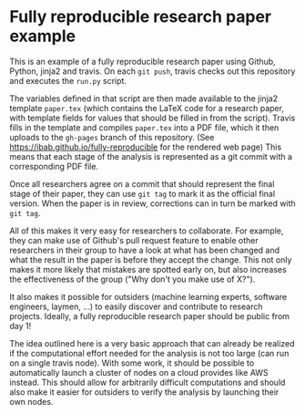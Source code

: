 
# Fully reproducible research paper example

This is an example of a fully reproducible research paper using Github, Python, jinja2 and travis.
On each `git push`, travis checks out this repository and executes the `run.py` script.

The variables defined in that script are then made available to the jinja2 template `paper.tex` (which contains the LaTeX code for a research paper, with template fields for values that should be filled in from the script).
Travis fills in the template and compiles `paper.tex` into a PDF file, which it then uploads to the `gh-pages` branch of this repository. (See https://ibab.github.io/fully-reproducible for the rendered web page)
This means that each stage of the analysis is represented as a git commit with a corresponding PDF file.

Once all researchers agree on a commit that should represent the final stage of their paper, they can use `git tag` to mark it as the official final version.
When the paper is in review, corrections can in turn be marked with `git tag`.

All of this makes it very easy for researchers to collaborate.
For example, they can make use of Github's pull request feature to enable other researchers in their group to have a look at what has been changed and what the result in the paper is before they accept the change.
This not only makes it more likely that mistakes are spotted early on, but also increases the effectiveness of the group ("Why don't you make use of X?").

It also makes it possible for outsiders (machine learning experts, software engineers, laymen, …)  to easily discover and contribute to research projects.
Ideally, a fully reproducible research paper should be public from day 1!

The idea outlined here is a very basic approach that can already be realized if the computational effort needed for the analysis is not too large (can run on a single travis node).
With some work, it should be possible to automatically launch a cluster of nodes on a cloud provides like AWS instead.
This should allow for arbitrarily difficult computations and should also make it easier for outsiders to verify the analysis by launching their own nodes.

